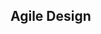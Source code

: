 <div id="title">

## Agile Design
</div>

<div id="body">

<include src="what/unit-inParent-asPanel.md" boilerplate />

</div>